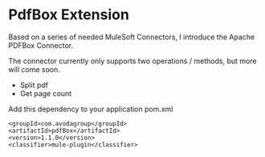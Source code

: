 # PdfBox Extension

Based on a series of needed MuleSoft Connectors, I introduce the Apache PDFBox Connector.

The connector currently only supports two operations / methods, but more will come soon.

- Split pdf
- Get page count

Add this dependency to your application pom.xml

```
<groupId>com.avodagroup</groupId>
<artifactId>pdfBox</artifactId>
<version>1.1.0</version>
<classifier>mule-plugin</classifier>
```
